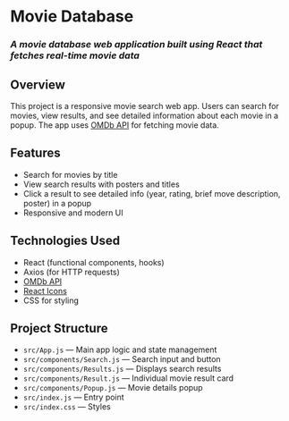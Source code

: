 # Movie Database
### _A movie database web application built using React that fetches real-time movie data_

## Overview
This project is a responsive movie search web app. Users can search for movies, view results, and see detailed information about each movie in a popup. The app uses [OMDb API](https://www.omdbapi.com/) for fetching movie data.

## Features

- Search for movies by title
- View search results with posters and titles
- Click a result to see detailed info (year, rating, brief move description, poster) in a popup
- Responsive and modern UI

## Technologies Used

- React (functional components, hooks)
- Axios (for HTTP requests)
- [OMDb API](https://www.omdbapi.com/)
- [React Icons](https://react-icons.github.io/react-icons/)
- CSS for styling

## Project Structure

- `src/App.js` — Main app logic and state management
- `src/components/Search.js` — Search input and button
- `src/components/Results.js` — Displays search results
- `src/components/Result.js` — Individual movie result card
- `src/components/Popup.js` — Movie details popup
- `src/index.js` — Entry point
- `src/index.css` — Styles
